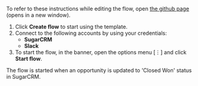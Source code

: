 To refer to these instructions while editing the flow, open [the github page](https://github.com/ot4i/app-connect-templates/tree/master/resources/markdown/Slack%20notifications%20for%20Closed%20Won%20opportunities%20in%20SugarCRM_instructions.md) (opens in a new window).

1.	Click **Create flow** to start using the template.
2.	Connect to the following accounts by using your credentials:
    - **SugarCRM** 
    - **Slack**
3.	To start the flow, in the banner, open the options menu [⋮] and click **Start flow**.

The flow is started when an opportunity is updated to 'Closed Won' status in SugarCRM.
